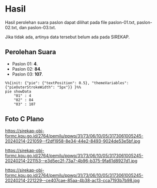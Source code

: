 # Hasil

Hasil perolehan suara paslon dapat dilihat pada file paslon-01.txt, paslon-02.txt, dan paslon-03.txt.

Jika tidak ada, artinya data tersebut belum ada pada SIREKAP.

## Perolehan Suara

 * Paslon 01: **4**.
 * Paslon 02: **84**.
 * Paslon 03: **107**.

```mermaid
%%{init: {"pie": {"textPosition": 0.5}, "themeVariables": {"pieOuterStrokeWidth": "5px"}} }%%
pie showData
    "01" : 4
    "02" : 84
    "03" : 107
```
## Foto C Plano

https://sirekap-obj-formc.kpu.go.id/2764/pemilu/ppwp/31/73/06/10/05/3173061005245-20240214-221059--f2df1958-8e34-44e2-8493-9024de53e5bf.jpg

https://sirekap-obj-formc.kpu.go.id/2764/pemilu/ppwp/31/73/06/10/05/3173061005245-20240214-221153--e3d5ec2f-73a7-4b96-b375-9fa61d8927d1.jpg

https://sirekap-obj-formc.kpu.go.id/2764/pemilu/ppwp/31/73/06/10/05/3173061005245-20240214-221229--ce407cae-85aa-4b38-ac13-cca7193b7b98.jpg
